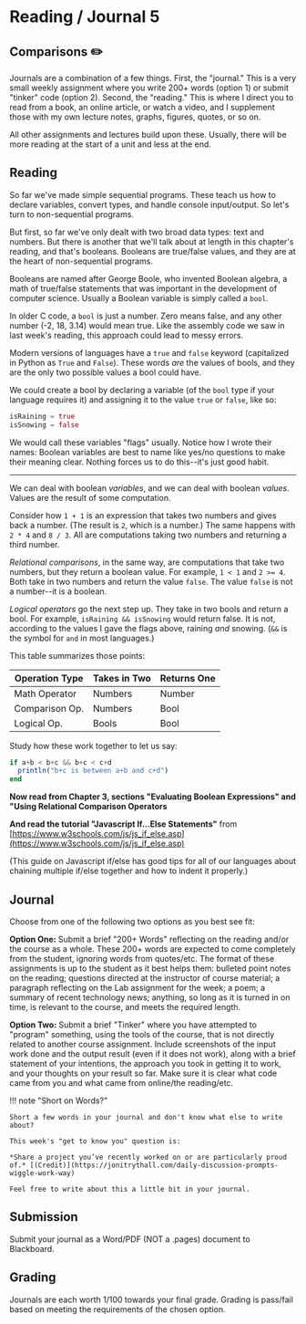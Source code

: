 # Reading / Journal 5

## Comparisons ✏️

Journals are a combination of a few things. First, the "journal." This is a very small weekly assignment where you write 200+ words (option 1) or submit  "tinker" code (option 2). Second, the "reading." This is where I direct you to read from a book, an online article, or watch a video, and I supplement those with my own lecture notes, graphs, figures, quotes, or so on.

All other assignments and lectures build upon these. Usually, there will be more reading at the start of a unit and less at the end.

## Reading

So far we've made simple sequential programs. These teach us how to declare variables, convert types, and handle console input/output. So let's turn to non-sequential programs.

But first, so far we've only dealt with two broad data types: text and numbers. But there is another that we'll talk about at length in this chapter's reading, and that's booleans. Booleans are true/false values, and they are at the heart of non-sequential programs.

Booleans are named after George Boole, who invented Boolean algebra, a math of true/false statements that was important in the development of computer science. Usually a Boolean variable is simply called a `bool`.

In older C code, a `bool` is just a number. Zero means false, and any other number (-2, 18, 3.14) would mean true. Like the assembly code we saw in last week's reading, this approach could lead to messy errors.

Modern versions of languages have a `true` and `false` keyword (capitalized in Python as `True` and `False`). These words *are* the values of bools, and they are the only two possible values a bool could have.

We could create a bool by declaring a variable (of the `bool` type if your language requires it) and assigning it to the value `true` or `false`, like so:

```julia
isRaining = true
isSnowing = false
```

We would call these variables "flags" usually. Notice how I wrote their names: Boolean variables are best to name like yes/no questions to make their meaning clear. Nothing forces us to do this--it's just good habit.

---

We can deal with boolean *variables*, and we can deal with boolean *values*. Values are the result of some computation.

Consider how `1 + 1` is an expression that takes two numbers and gives back a number. (The result is `2`, which is a number.) The same happens with `2 * 4` and `8 / 3`. All are computations taking two numbers and returning a third number.

*Relational comparisons*, in the same way, are computations that take two numbers, but they return a boolean value. For example, `1 < 1` and `2 >= 4`. Both take in two numbers and return the value `false`. The value `false` is not a number--it is a boolean.

*Logical operators* go the next step up. They take in two bools and return a bool. For example, `isRaining && isSnowing` would return false. It is not, according to the values I gave the flags above, raining *and* snowing. (`&&` is the symbol for `and` in most languages.)

This table summarizes those points:

 Operation Type | Takes in Two | Returns One 
----------------|--------------|-------------
 Math Operator  | Numbers      | Number
 Comparison Op. | Numbers      | Bool
 Logical Op.    | Bools        | Bool

Study how these work together to let us say:

```julia
if a+b < b+c && b+c < c+d
  println("b+c is between a+b and c+d")
end
```

**Now read from Chapter 3, sections "Evaluating Boolean Expressions" and "Using Relational Comparison Operators**

**And read the tutorial "Javascript If...Else Statements"** from [https://www.w3schools.com/js/js_if_else.asp](https://www.w3schools.com/js/js_if_else.asp)

(This guide on Javascript if/else has good tips for all of our languages about chaining multiple if/else together and how to indent it properly.)

## Journal

Choose from one of the following two options as you best see fit:

**Option One:** Submit a brief "200+ Words" reflecting on the reading and/or the course as a whole. These 200+ words are expected to come completely from the student, ignoring words from quotes/etc. The format of these assignments is up to the student as it best helps them: bulleted point notes on the reading; questions directed at the instructor of course material; a paragraph reflecting on the Lab assignment for the week; a poem; a summary of recent technology news; anything, so long as it is turned in on time, is relevant to the course, and meets the required length. 

**Option Two:** Submit a brief "Tinker" where you have attempted to "program" something, using the tools of the course, that is not directly related to another course assignment. Include screenshots of the input work done and the output result (even if it does not work), along with a brief statement of your intentions, the approach you took in getting it to work, and your thoughts on your result so far. Make sure it is clear what code came from you and what came from online/the reading/etc.

!!! note "Short on Words?"
    
    Short a few words in your journal and don't know what else to write about?

    This week's "get to know you" question is:

    *Share a project you’ve recently worked on or are particularly proud of.* [(Credit)](https://jonitrythall.com/daily-discussion-prompts-wiggle-work-way)

    Feel free to write about this a little bit in your journal.

## Submission

Submit your journal as a Word/PDF (NOT a .pages) document to Blackboard.

## Grading

Journals are each worth 1/100 towards your final grade. Grading is pass/fail based on meeting the requirements of the chosen option.